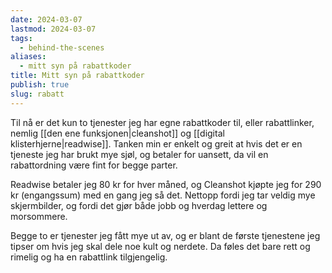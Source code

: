 ```yaml
---
date: 2024-03-07
lastmod: 2024-03-07
tags:
  - behind-the-scenes
aliases:
  - mitt syn på rabattkoder
title: Mitt syn på rabattkoder
publish: true
slug: rabatt
---
```

Til nå er det kun to tjenester jeg har egne rabattkoder til, eller rabattlinker, nemlig [[den ene funksjonen|cleanshot]] og [[digital klisterhjerne|readwise]]. Tanken min er enkelt og greit at hvis det er en tjeneste jeg har brukt mye sjøl, og betaler for uansett, da vil en rabattordning være fint for begge parter.

Readwise betaler jeg 80 kr for hver måned, og Cleanshot kjøpte jeg for 290 kr (engangssum) med en gang jeg så det. Nettopp fordi jeg tar veldig mye skjermbilder, og fordi det gjør både jobb og hverdag lettere og morsommere. 

Begge to er tjenester jeg fått mye ut av, og er blant de første tjenestene jeg tipser om hvis jeg skal dele noe kult og nerdete. Da føles det bare rett og rimelig og ha en rabattlink tilgjengelig.
